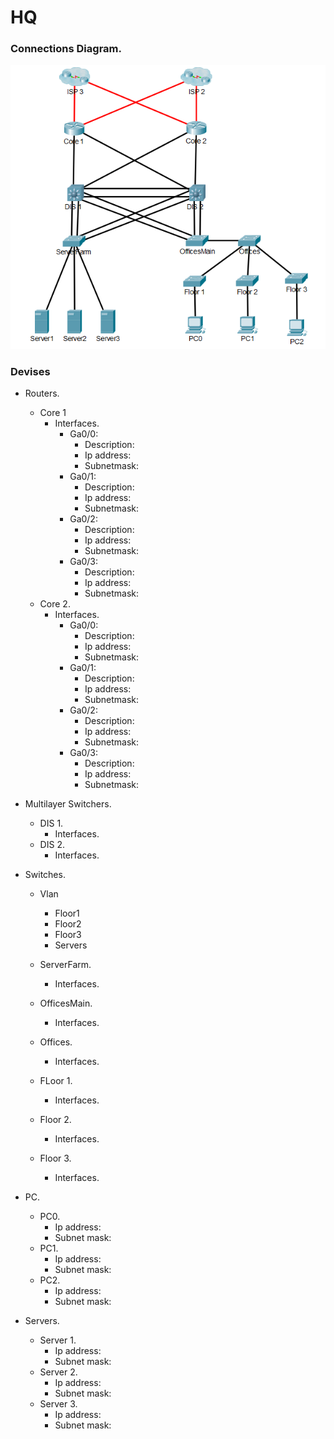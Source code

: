 # HQ

### Connections Diagram.
<img src="https://raw.githubusercontent.com/Robertingi00/KEST3CS_Lokaverkefni/master/resources/img/hqImg.PNG">


### Devises
* Routers.
    * Core 1
        * Interfaces.
            * Ga0/0:
                * Description:
                * Ip address:
                * Subnetmask:
            * Ga0/1:
                * Description:
                * Ip address:
                * Subnetmask:
            * Ga0/2:
                * Description:
                * Ip address:
                * Subnetmask:
            * Ga0/3:
                * Description:
                * Ip address:
                * Subnetmask:
    * Core 2.
        * Interfaces.
            * Ga0/0:
                * Description:
                * Ip address:
                * Subnetmask:
            * Ga0/1:
                * Description:
                * Ip address:
                * Subnetmask:
            * Ga0/2:
                * Description:
                * Ip address:
                * Subnetmask:
            * Ga0/3:
                * Description:
                * Ip address:
                * Subnetmask:

* Multilayer Switchers.
    * DIS 1.
        * Interfaces.
    * DIS 2.
        * Interfaces.
        
* Switches. 

    * Vlan
        * Floor1
        * Floor2
        * Floor3
        * Servers
    
    * ServerFarm.
        * Interfaces.
    * OfficesMain.
        * Interfaces.
    * Offices.
        * Interfaces.
    * FLoor 1.
        * Interfaces.
    * Floor 2.
        * Interfaces.
    * Floor 3.
        * Interfaces.
        
* PC.
    * PC0.
        * Ip address:
        * Subnet mask:
    * PC1.
        * Ip address:
        * Subnet mask:
    * PC2.
        * Ip address:
        * Subnet mask:

* Servers.
    * Server 1.
        * Ip address:
        * Subnet mask:
    * Server 2.
        * Ip address:
        * Subnet mask:
    * Server 3.
        * Ip address:
        * Subnet mask: